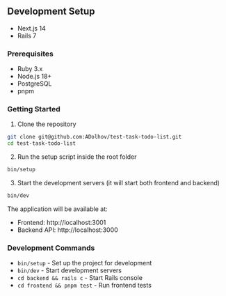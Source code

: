 ## Development Setup
- Next.js 14
- Rails 7

### Prerequisites
- Ruby 3.x
- Node.js 18+
- PostgreSQL
- pnpm

### Getting Started

1. Clone the repository

```bash
git clone git@github.com:ADolhov/test-task-todo-list.git
cd test-task-todo-list
```

2. Run the setup script inside the root folder

```bash
bin/setup
```

3. Start the development servers (it will start both frontend and backend)

```bash
bin/dev
```

The application will be available at:
- Frontend: http://localhost:3001
- Backend API: http://localhost:3000

### Development Commands

- `bin/setup` - Set up the project for development
- `bin/dev` - Start development servers
- `cd backend && rails c` - Start Rails console
- `cd frontend && pnpm test` - Run frontend tests
